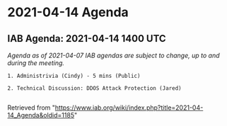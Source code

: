 




2021-04-14 Agenda
=================





IAB Agenda: 2021-04-14 1400 UTC
-------------------------------


*Agenda as of 2021-04-07 IAB agendas are subject to change, up to and during the meeting.*




```
1. Administrivia (Cindy) - 5 mins (Public)

2. Technical Discussion: DDOS Attack Protection (Jared)


```





Retrieved from "<https://www.iab.org/wiki/index.php?title=2021-04-14_Agenda&oldid=1185>"


